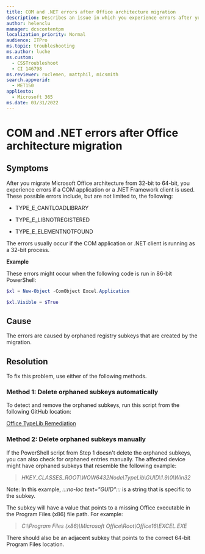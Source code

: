 ```yaml
---
title: COM and .NET errors after Office architecture migration
description: Describes an issue in which you experience errors after you migrate Office to 64-bit architecture if COM or .NET is used.
author: helenclu
manager: dcscontentpm
localization_priority: Normal
audience: ITPro
ms.topic: troubleshooting
ms.author: luche
ms.custom: 
  - CSSTroubleshoot
  - CI 146798
ms.reviewer: roclemen, mattphil, micsmith
search.appverid: 
  - MET150
appliesto: 
  - Microsoft 365
ms.date: 03/31/2022
---
```


# COM and .NET errors after Office architecture migration

## Symptoms

After you migrate Microsoft Office architecture from 32-bit to 64-bit, you experience errors if a COM application or a .NET Framework client is used. These possible errors include, but are not limited to, the following:

- TYPE_E_CANTLOADLIBRARY

- TYPE_E_LIBNOTREGISTERED

- TYPE_E_ELEMENTNOTFOUND

The errors usually occur if the COM application or .NET client is running as a 32-bit process.

**Example**

These errors might occur when the following code is run in 86-bit PowerShell:
```powershell
$xl = New-Object -ComObject Excel.Application

$xl.Visible = $True
```

## Cause

The errors are caused by orphaned registry subkeys that are created by the migration.

## Resolution

To fix this problem, use either of the following methods.

### Method 1: Delete orphaned subkeys automatically

To detect and remove the orphaned subkeys, run this script from the following GitHub location:

[Office TypeLib Remediation](https://github.com/bobclements-msft/Office-TypeLib-Remediation)

### Method 2: Delete orphaned subkeys manually

If the PowerShell script from Step 1 doesn't delete the orphaned subkeys, you can also check for orphaned entries manually. The affected device might have orphaned subkeys that resemble the following example:

>*HKEY_CLASSES_ROOT\WOW6432Node\TypeLib\GUID\1.9\0\Win32*

Note: In this example, *:::no-loc text="GUID":::* is a string that is specific to the subkey.

The subkey will have a value that points to a missing Office executable in the Program Files (x86) file path. For example:

> *C:\Program Files (x86)\Microsoft Office\Root\Office16\EXCEL.EXE*

There should also be an adjacent subkey that points to the correct 64-bit Program Files location.
